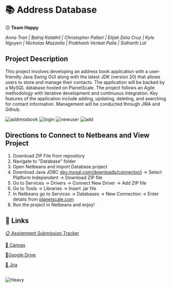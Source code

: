 # **📚 Address Database**
😊 **Team Happy**

*Anna Tran |
Balraj Kalathil |
Christopher Pallari |
Elijah Dela Cruz |
Kyle Nguyen |
Nicholas Mazzella |
Prabhash Venkat Paila |
Sidharth Lal*

## Project Description
This project involves developing an address book application with a user-friendly Java Swing GUI along with the latest JDK (version 20) that allows users to store and manage their contacts. The application will be backed by a MySQL database hosted on PlanetScale. The project follows an Agile methodology with iterative development and continuous integration. Key features of the application include adding, updating, deleting, and searching for contact information. Management will be conducted through JIRA and Github.

![addressbook](https://user-images.githubusercontent.com/67439231/236986588-9e6b4ca3-3592-424b-941b-ef0a4e892250.png) ![login](https://user-images.githubusercontent.com/67439231/236987722-64d5180a-277d-47b0-bc1e-932fb21875d7.png) ![newuser](https://user-images.githubusercontent.com/67439231/236987369-ddb551c7-c79e-413d-8bb1-405de9f37ab3.png) ![add](https://user-images.githubusercontent.com/67439231/236988086-1641396e-8bbe-49aa-aa33-dfc312f04ddf.png)



## Directions to Connect to Netbeans and View Project
1. Download ZIP File from repository
2. Navigate to "Database" folder
3. Open Netbeans and import Database project
4. Download Java JDBC [dev.mysql.com/downloads/connector/j](https://dev.mysql.com/downloads/connector/j/) -> Select Platform Independent -> Download ZIP file
5. Go to Services -> Drivers -> Connect New Driver -> Add ZIP file
6. Go to Tools -> Libraries -> Insert .jar file
7. In Netbeans go to Services -> Databases -> New Connection -> Enter details from [planetscale.com](planetscale.com)
8. Run the project in Netbeans and enjoy!

## 🔗 Links

  [📋 Assignment Submission Tracker](https://docs.google.com/spreadsheets/d/1VIiWLg5xFrFXn0hUiC9i_kZ4-Iwmvbn5q0VdLyOgfKI/edit?usp=sharing)

  [🔴 Canvas](https://csus.instructure.com/courses/102203/assignments)

  [📂Google Drive](https://drive.google.com/drive/folders/1EV6Ta0myvzTGrv97LUnpG7jhJzztQNqO?usp=sharing)

  [🔷 Jira](https://kyletnguyen.atlassian.net/jira/software/projects/CP/boards/1)

##
![Heavy](https://cdn.discordapp.com/attachments/692470202486751282/1090073979177414657/Sandvich_Heavy.jpg)
